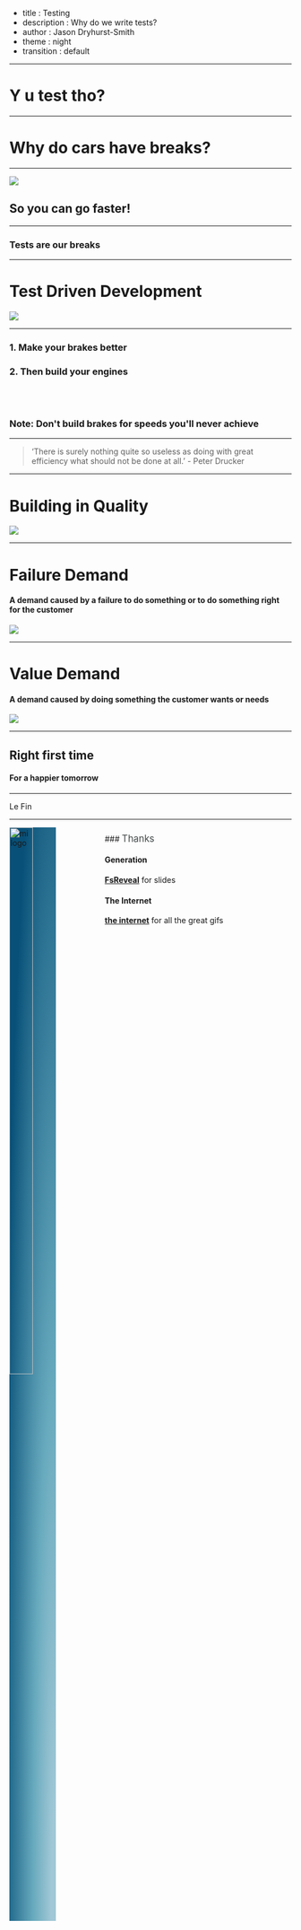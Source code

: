 - title : Testing
- description : Why do we write tests?
- author : Jason Dryhurst-Smith
- theme : night
- transition : default

***

# Y u test tho?

***

# Why do cars have breaks?

---

![](../images/surprise.gif)

## So you can go faster!

---

### Tests are our breaks

***

# Test Driven Development

![](../images/test.gif)

---

### 1. Make your brakes better
### 2. Then build your engines

</br>
</br>

### Note: Don't build brakes for speeds you'll never achieve

---

> ‘There is surely nothing quite so useless as doing with great efficiency what should not be done at all.’ - Peter Drucker

***

# Building in Quality

![](../images/getittogether.gif)

---

# Failure Demand

#### A demand caused by a failure to do something or to do something right for the customer

![](../images/rework.gif)

---

# Value Demand

#### A demand caused by doing something the customer wants or needs

![](../images/awesome.gif)

---

## Right first time

#### For a happier tomorrow

***

Le Fin

***

<div style="width:33%; height: 100%; display: inline-block; vertical-align: top;">
   <img style="width:50%; display: inline-block; box-shadow: none !important; background: radial-gradient(ellipse farthest-side at 100% 100%,#a1c8d6 10%,#66a9bd 50%,#085078 120%);" src="./images/codat_logo.png" alt="mi logo">
</div>
<div style="width:65%; height: 100%; display: inline-block; text-align: left; padding-top: 10px;">
### <span style="color: #464B4B; font-size: 120%;">Thanks</span>

#### Generation
**[FsReveal](https://github.com/fsprojects/FsReveal)** for slides

#### The Internet
**[the internet](https://google.co.uk)** for all the great gifs

</div>